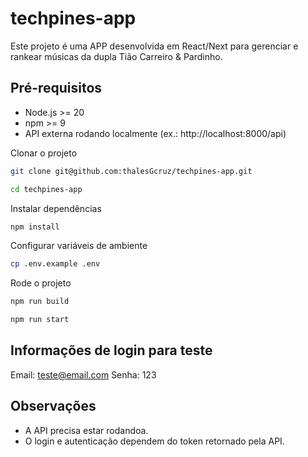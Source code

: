 # techpines-app
Este projeto é uma APP desenvolvida em React/Next para gerenciar e rankear músicas da dupla Tião Carreiro &amp; Pardinho.

## Pré-requisitos

- Node.js >= 20  
- npm >= 9  
- API externa rodando localmente (ex.: http://localhost:8000/api)  

Clonar o projeto
```bash
git clone git@github.com:thalesGcruz/techpines-app.git
```
```bash
cd techpines-app
```

Instalar dependências
```bash
npm install
```

Configurar variáveis de ambiente
```bash
cp .env.example .env
```

Rode o projeto
```bash
npm run build

```
```bash
npm run start
```

## Informações de login para teste
Email: teste@email.com
Senha: 123

## Observações

- A API precisa estar rodandoa.  
- O login e autenticação dependem do token retornado pela API.


